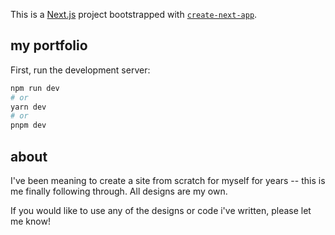 This is a [Next.js](https://nextjs.org/) project bootstrapped with [`create-next-app`](https://github.com/vercel/next.js/tree/canary/packages/create-next-app).

## my portfolio

First, run the development server:

```bash
npm run dev
# or
yarn dev
# or
pnpm dev
```

## about

I've been meaning to create a site from scratch for myself for years -- this is me finally following through. All designs are my own.

If you would like to use any of the designs or code i've written, please let me know!
